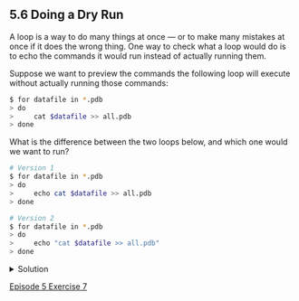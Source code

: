 ## 5.6 Doing a Dry Run

A loop is a way to do many things at once — or to make many mistakes at once if it does the wrong thing. One way to check what a loop would do is to echo the commands it would run instead of actually running them.

Suppose we want to preview the commands the following loop will execute without actually running those commands:

```bash
$ for datafile in *.pdb
> do
>     cat $datafile >> all.pdb
> done
```

What is the difference between the two loops below, and which one would we want to run?

```bash
# Version 1
$ for datafile in *.pdb
> do
>     echo cat $datafile >> all.pdb
> done
```

```bash
# Version 2
$ for datafile in *.pdb
> do
>     echo "cat $datafile >> all.pdb"
> done
```

<details>
  <summary>
Solution
  </summary>

The second version is the one we want to run. This prints to screen everything enclosed in the quote marks, expanding the loop variable name because we have prefixed it with a dollar sign. It also does not modify nor create the file <code>all.pdb</code>, as the <code>>></code> is treated literally as part of a string rather than as a redirection instruction.
<br>
The first version appends the output from the command <code>echo cat $datafile</code> to the file, <code>all.pdb</code>. This file will just contain the list; <code>cat cubane.pdb</code>, <code>cat ethane.pdb</code>, <code>cat methane</code>.pdb etc.
<br>
Try both versions for yourself to see the output! Be sure to open the <code>all.pdb</code> file to view its contents.
</details>

[Episode 5 Exercise 7](episode5_ex7.md)
